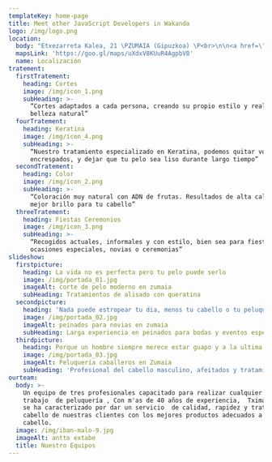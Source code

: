 ```yaml
---
templateKey: home-page
title: Meet other JavaScript Developers in Wakanda
logo: /img/logo.png
location:
  body: "Etxezarreta Kalea, 21 \PZUMAIA (Gipuzkoa) \P<br>\n\n<a href=\"mailto:etxabeantto@hotmail.com\P\P \">etxabeantto@hotmail.com\P\P </a><br>\n\nPida cita al telefono:\P <br><b>943 86 04 49</b> <br>\n\n\P\PHorario  de atención al público:\P <br>\n\nLunes a Jueves:\PMañana: <br><b>  9:00 a 13:00 \PTardes: 3:30 a 20:00</b>   <br>\n\n\P\PViernes:\PIninterrumpido: <br><b>9:00 a 20:00</b> \P\P <br>\n\nSábado: \PIninterrumpido: <br><b>9:00 a 16:00</b> <br>\n\n\P\PSíguenos  en: <br>"
  mapsLink: 'https://goo.gl/maps/uXdxV8KUuR4AgpbV8'
  name: Localización
tratement:
  firstTratement:
    heading: Cortes
    image: /img/icon_1.png
    subHeading: >-
      “Cortes adaptados a cada persona, creando su propio estilo y realzando su
      belleza natural”
  fourTratement:
    heading: Keratina
    image: /img/icon_4.png
    subHeading: >-
      “Nuestro tratamiento especializado en Keratina, podemos quitar volumen,
      encrespados, y dejar que tu pelo sea liso durante largo tiempo”
  secondTratement:
    heading: Color
    image: /img/icon_2.png
    subHeading: >-
      “Coloración muy natural con ADN de frutas. Resultados de alta calidad y el
      mejor brillo para tu cabello”
  threeTratement:
    heading: Fiestas Ceremonios
    image: /img/icon_3.png
    subHeading: >-
      “Recogidos actuales, informales y con estilo, bien sea para fiestas,
      ocasiones especiales, novias o ceremonias”
slideshow:
  firstpicture:
    heading: La vida no es perfecta pero tu pelo puede serlo
    image: /img/portada_01.jpg
    imageAlt: corte de pelo moderno en zumaia
    subHeading: Tratamientos de alisado con queratina
  secondpicture:
    heading: 'Nada puede estropear tu dia, menos tu cabello o tu peluquero'
    image: /img/portada_02.jpg
    imageAlt: peinados para novias en zumaia
    subHeading: Larga experiencia en peinados para bodas y eventos especiales
  thirdpicture:
    heading: Porque un hombre siempre merece estar guapo y a la ultima
    image: /img/portada_03.jpg
    imageAlt: Peluquería caballeros en Zumaia
    subHeading: 'Profesional del cabello masculino, afeitados y tratamientos para barbas'
ourteam:
  body: >-
    Un equipo de tres profesionales capacitado para realizar cualquier tipo de
    trabajo  de peluquería , Con m'as de 40 años de experiencia,  Tximak siempre
    se ha caracterizado por dar un servicio  de calidad, rapidez y tratamos el
    cabello de nuestras clientes con los mejores productos adecuados a cada
    cabello.
  image: /img/iban-malo-9.jpg
  imageAlt: antto extabe
  title: Nuestro Equipos
---
```


